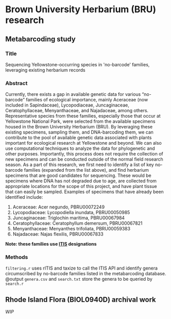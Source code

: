 # Brown University Herbarium (BRU) research

## Metabarcoding study
### Title
Sequencing Yellowstone-occurring species in 'no-barcode' families, leveraging existing herbarium records 

### Abstract
Currently, there exists a gap in available genetic data for various “no-barcode” families of ecological importance, mainly Aceraceae (now included in Sapindaceae), Lycopodiaceae, Juncaginaceae, Ceratophyllaceae, Menyanthaceae, and Najadaceae, among others. Representative species from these families, especially those that occur at Yellowstone National Park, were selected from the available specimens housed in the Brown University Herbarium (BRU). By leveraging these existing specimens, sampling them, and DNA-barcoding them, we can contribute to the pool of available genetic data associated with plants important for ecological research at Yellowstone and beyond. We can also use computational techniques to analyze the data for phylogenetic and other purposes. Importantly, this process does not require the collection of new specimens and can be conducted outside of the normal field research season. As a part of this research, we first need to identify a list of key no-barcode families (expanded from the list above), and find herbarium specimens that are good candidates for sequencing. These would be specimens where DNA has not degraded due to age, are collected from appropriate locations for the scope of this project, and have plant tissue that can easily be sampled. Examples of specimens that have already been identified include:

1. Aceraceae: Acer negundo, PBRU00072249
2. Lycopodiaceae: Lycopodiella inundata, PBRU00050985
3. Juncaginaceae: Triglochin maritima, PBRU00067984
4. Ceratophyllaceae: Ceratophyllum demersum, PBRU00067821
5. Menyanthaceae: Menyanthes trifoliata, PBRU00059383
6. Najadaceae: Najas flexilis, PBRU00067833

**Note: these families use [ITIS](https://itis.gov/) designations**

### Methods
`filtering.r` uses rITIS and taxize to call the ITIS API and identify genera circumscribed by no-barcode families listed in the metabarcoding database. 
@output `genera.csv` and `search.txt` store the genera to be queried by `search.r`

## Rhode Island Flora (BIOL0940D) archival work
*WIP*
